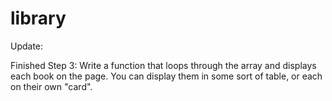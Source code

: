 # library

Update:

Finished Step 3:
    Write a function that loops through the array and displays each book on the page. You can display them in some sort of table, or each on their own "card".